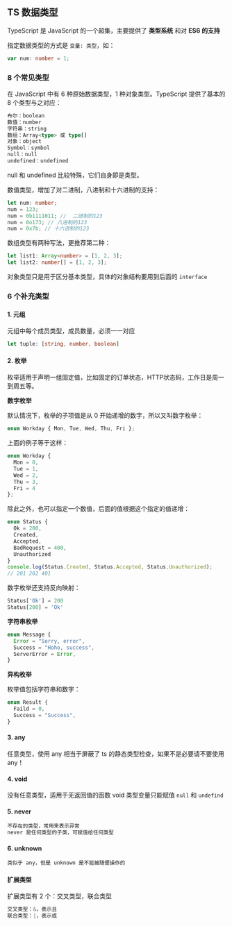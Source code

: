 ## TS 数据类型

TypeScript 是 JavaScript 的一个超集，主要提供了 **类型系统** 和对 **ES6 的支持**

指定数据类型的方式是 `变量: 类型`，如：

```ts
var num: number = 1;
```

### 8 个常见类型

在 JavaScript 中有 6 种原始数据类型，1 种对象类型。TypeScript 提供了基本的 8 个类型与之对应：

```ts
布尔：boolean
数值：number
字符串：string
数组：Array<type> 或 type[]
对象：object
Symbol：symbol
null：null
undefined：undefined
```

null 和 undefined 比较特殊，它们自身即是类型。

数值类型，增加了对二进制，八进制和十六进制的支持：

```ts
let num: number;
num = 123;
num = 0b1111011; //  二进制的123
num = 0o173; // 八进制的123
num = 0x7b; // 十六进制的123
```

数组类型有两种写法，更推荐第二种：

```ts
let list1: Array<number> = [1, 2, 3];
let list2: number[] = [1, 2, 3];
```

对象类型只是用于区分基本类型，具体的对象结构要用到后面的 `interface`

### 6 个补充类型

#### 1. 元组

元组中每个成员类型，成员数量，必须一一对应

```ts
let tuple: [string, number, boolean]
```

#### 2. 枚举

枚举适用于声明一组固定值，比如固定的订单状态，HTTP状态码，工作日是周一到周五等。

**数字枚举**

默认情况下，枚举的子项值是从 0 开始递增的数字，所以又叫数字枚举：

```ts
enum Workday { Mon, Tue, Wed, Thu, Fri };
```

上面的例子等于这样：

```ts
enum Workday { 
  Mon = 0, 
  Tue = 1, 
  Wed = 2, 
  Thu = 3, 
  Fri = 4
};
```

除此之外，也可以指定一个数值，后面的值根据这个指定的值递增：

```ts
enum Status {
  Ok = 200,
  Created,
  Accepted,
  BadRequest = 400,
  Unauthorized
}
console.log(Status.Created, Status.Accepted, Status.Unauthorized); 
// 201 202 401
```

数字枚举还支持反向映射：

```ts
Status['Ok'] = 200
Status[200] = 'Ok'
```

**字符串枚举**

```ts
enum Message {
  Error = "Sorry, error",
  Success = "Hoho, success",
  ServerError = Error,
}
```

**异构枚举**

枚举值包括字符串和数字：

```ts
enum Result {
  Faild = 0,
  Success = "Success",
}
```

#### 3. any

任意类型，使用 any 相当于屏蔽了 ts 的静态类型检查，如果不是必要请不要使用 any！

#### 4. void

没有任意类型，适用于无返回值的函数
void 类型变量只能赋值 `null` 和 `undefind`

#### 5. never

```ts
不存在的类型，常用来表示异常
never 是任何类型的子类，可赋值给任何类型
```

#### 6. unknown

```ts
类似于 any，但是 unknown 是不能被随便操作的
```

#### 扩展类型

扩展类型有 2 个：交叉类型，联合类型

```ts
交叉类型：&，表示且
联合类型：|，表示或
```

